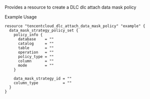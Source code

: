 Provides a resource to create a DLC dlc attach data mask policy

Example Usage

```hcl
resource "tencentcloud_dlc_attach_data_mask_policy" "example" {
  data_mask_strategy_policy_set {
    policy_info {
      database    = ""
      catalog     = ""
      table       = ""
      operation   = ""
      policy_type = ""
      column      = ""
      mode        = ""
    }

    data_mask_strategy_id = ""
    column_type           = ""
  }
}
```
